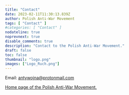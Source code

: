 ```yaml
---
title: "Contact"
date: 2023-02-11T11:30:13.839Z
author: Polish Anti-War Movement
tags: [ "Contact" ]
#categories: [ "Contact" ]
nodateline: true
noprevnext: true
disable_comments: true
description: "Contact to the Polish Anti-War Movement."
draft: false
toc: false
thumbnail: "logo.png"
images: ["Logo_Ruch.png"]
---
```

Email: antywojna@protonmail.com


[Home page of the Polish Anti-War Movement.](https://polskiruchantywojenny.com "Home page of the Polish Anti-War Movement.")

